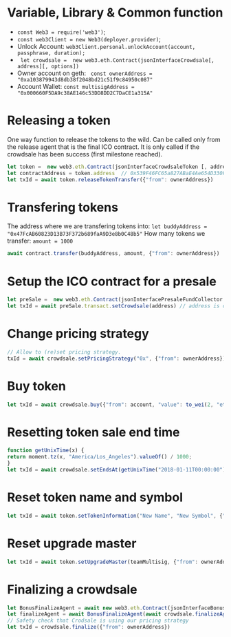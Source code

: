 # Variable, Library & Common function
- ```const Web3 = require('web3')```;
- ```const web3Client = new Web3(deployer.provider)```;
- Unlock Account: ```web3Client.personal.unlockAccount(account, passphrase, duration);```
- ``` let crowdsale =  new web3.eth.Contract(jsonInterfaceCrowdsale[, address][, options])```
- Owner account on geth: ``` const ownerAddress = "0xa103879943d8db38f2048bd21c51f9c84950c087"```
- Account Wallet: ```const multisigAddress = "0x000660F5DA9c38AE146c53DD8DD2C7DaCE1a315A"```

# Releasing a token
One way function to release the tokens to the wild.
Can be called only from the release agent that is the final ICO contract. It is only called if the crowdsale has been success (first milestone reached).
```javascript
let token =  new web3.eth.Contract(jsonInterfaceCrowdsaleToken [, address][, options]);
let contractAddress = token.address  // 0x539F46FC65a827ABaE4Ae654D330F30219B7B2Cb
let txId = await token.releaseTokenTransfer({"from": ownerAddress})
```
# Transfering tokens
The address where we are transfering tokens into:
```let buddyAddress = "0x47FcAB60823D13B73F372b689faA9D3e8b0C48b5"```
How many tokens we transfer: ```amount = 1000```
```javascript
await contract.transfer(buddyAddress, amount, {"from": ownerAddress})
```
# Setup the ICO contract for a presale

```javascript
let preSale =  new web3.eth.Contract(jsonInterfacePresaleFundCollector [, address][, options]);
let txId = await preSale.transact.setCrowdsale(address) // address is crowdsale.address

```

# Change pricing strategy
```javascript
// Allow to (re)set pricing strategy.
txId = await crowdsale.setPricingStrategy("0x", {"from": ownerAddress})
```
# Buy token
```Javascript
let txId = await crowdsale.buy({"from": account, "value": to_wei(2, "ether")})
```
# Resetting token sale end time
```Javascript
function getUnixTime(x) {
return moment.tz(x, "America/Los_Angeles").valueOf() / 1000;
}
let txId = await crowdsale.setEndsAt(getUnixTime("2018-01-11T00:00:00"),{"from": account})
```

# Reset token name and symbol
```Javascript
let txId = await token.setTokenInformation("New Name", "New Symbol", {"from": ownerAddress})
```
# Reset upgrade master
```Javascript
let txId = await token.setUpgradeMaster(teamMultisig, {"from": ownerAddress})
```
# Finalizing a crowdsale

```Javascript
let BonusFinalizeAgent = await new web3.eth.Contract(jsonInterfaceBonusFinalizeAgent [, address][, options]);
let finalizeAgent = await BonusFinalizeAgent(await crowdsale.finalizeAgent());
// Safety check that Crodsale is using our pricing strategy
let txId = crowdsale.finalize({"from": ownerAddress})
```
